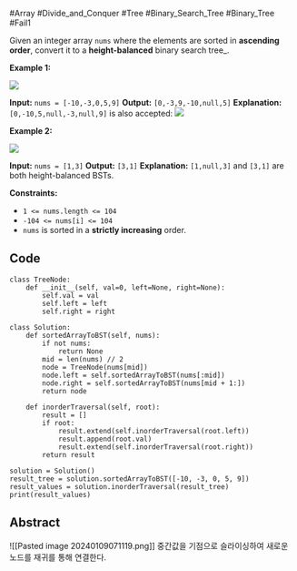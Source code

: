 #Array #Divide_and_Conquer #Tree #Binary_Search_Tree #Binary_Tree #Fail1 

Given an integer array `nums` where the elements are sorted in **ascending order**, convert it to a **height-balanced** binary search tree_.

**Example 1:**

![](https://assets.leetcode.com/uploads/2021/02/18/btree1.jpg)

**Input:** `nums = [-10,-3,0,5,9]`
**Output:** `[0,-3,9,-10,null,5]`
**Explanation:** `[0,-10,5,null,-3,null,9]` is also accepted:
![](https://assets.leetcode.com/uploads/2021/02/18/btree2.jpg)

**Example 2:**

![](https://assets.leetcode.com/uploads/2021/02/18/btree.jpg)

**Input:** `nums = [1,3]`
**Output:** `[3,1]`
**Explanation:** `[1,null,3]` and `[3,1]` are both height-balanced BSTs.

**Constraints:**

- `1 <= nums.length <= 104`
- `-104 <= nums[i] <= 104`
- `nums` is sorted in a **strictly increasing** order.
## Code
```run-python
class TreeNode:
    def __init__(self, val=0, left=None, right=None):
        self.val = val
        self.left = left
        self.right = right
        
class Solution:
    def sortedArrayToBST(self, nums):
        if not nums:
            return None
        mid = len(nums) // 2
        node = TreeNode(nums[mid])
        node.left = self.sortedArrayToBST(nums[:mid])
        node.right = self.sortedArrayToBST(nums[mid + 1:])
        return node

    def inorderTraversal(self, root):
        result = []
        if root:
            result.extend(self.inorderTraversal(root.left))
            result.append(root.val)
            result.extend(self.inorderTraversal(root.right))
        return result

solution = Solution()
result_tree = solution.sortedArrayToBST([-10, -3, 0, 5, 9])
result_values = solution.inorderTraversal(result_tree)
print(result_values)
```
## Abstract
![[Pasted image 20240109071119.png]]
중간값을 기점으로 슬라이싱하여 새로운 노드를 재귀를 통해 연결한다.